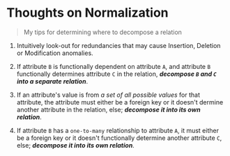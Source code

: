 # Thoughts on Normalization
> My tips for determining where to decompose a relation
1. Intuitively look-out for redundancies that may cause Insertion, Deletion or Modification anomalies.
2. If attribute `B` is functionally dependent on attribute `A`, and attribute `B` functionally determines attribute `C` in the relation, ***decompose `B` and `C` into a separate relation***.
3. If an attribute's value is from *a set of all possible values* for that attribute, the attribute must either be a foreign key or it doesn't dermine another attribute in the relation, else; ***decompose it into its own relation***.

4. If attribute `B` has a `one-to-many` relationship to attribute `A`, it must either be a foreign key or it doesn't functionally determine another attribute `C`, else; ***decompose it into its own relation***.